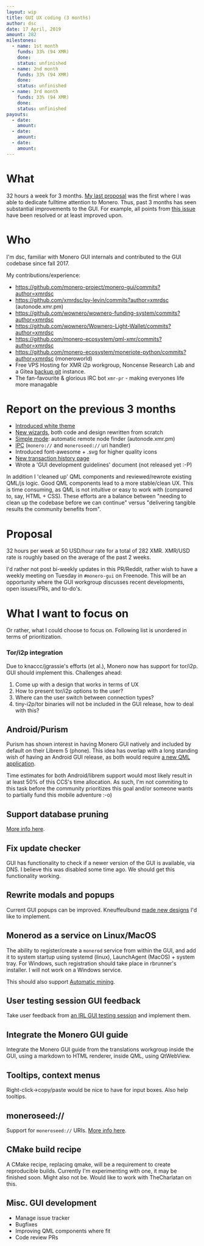 ```yaml
---
layout: wip
title: GUI UX coding (3 months)
author: dsc
date: 17 April, 2019
amount: 282
milestones:
  - name: 1st month
    funds: 33% (94 XMR)
    done:
    status: unfinished
  - name: 2nd month
    funds: 33% (94 XMR)
    done:
    status: unfinished
  - name: 3rd month
    funds: 33% (94 XMR)
    done:
    status: unfinished
payouts:
  - date:
    amount:
  - date:
    amount:
  - date:
    amount:
---
```


# What

32 hours a week for 3 months. [My last proposal](https://forum.getmonero.org/9/work-in-progress/90931/full-time-gui-coding) was the first where I was able to dedicate fulltime attention to Monero. Thus, past 3 months has seen substantial improvements to the GUI. For example, all points from [this issue](https://github.com/monero-project/monero-gui/issues/1568) have been resolved or at least improved upon.

# Who

I'm dsc, familiar with Monero GUI internals and contributed to the GUI codebase since fall 2017.

My contributions/experience:

- https://github.com/monero-project/monero-gui/commits?author=xmrdsc
- https://github.com/xmrdsc/py-levin/commits?author=xmrdsc (autonode.xmr.pm)
- https://github.com/wownero/wownero-funding-system/commits?author=xmrdsc
- https://github.com/wownero/Wownero-Light-Wallet/commits?author=xmrdsc
- https://github.com/monero-ecosystem/qml-xmr/commits?author=xmrdsc
- https://github.com/monero-ecosystem/moneriote-python/commits?author=xmrdsc (moneroworld)
- Free VPS Hosting for XMR i2p workgroup, Noncense Research Lab and a Gitea [backup git](https://git.xmr.pm) instance.
- The fan-favourite & glorious IRC bot `xmr-pr` - making everyones life more managable

# Report on the previous 3 months

- [Introduced white theme](https://github.com/monero-project/monero-gui/pull/2060)
- [New wizards](https://github.com/monero-project/monero-gui/pull/1909), both code and design rewritten from scratch
- [Simple mode](https://github.com/monero-project/monero-gui/pull/1909): automatic remote node finder (autonode.xmr.pm)
- [IPC](https://github.com/monero-project/monero-gui/pull/2029) (`monero://` and `moneroseed://` uri handler)
- Introduced font-awesome + .svg for higher quality icons
- [New transaction history page](https://github.com/monero-project/monero-gui/pull/2025)
- Wrote a 'GUI development guidelines' document (not released yet :-P)

In addition I 'cleaned up' QML components and reviewed/rewrote existing QML/js logic. Good QML components lead to a more stable/clean UX. This is time consuming, as QML is not intuitive or easy to work with (compared to, say, HTML + CSS). These efforts are a balance between "needing to clean up the codebase before we can continue" versus "delivering tangible results the community benefits from".

# Proposal

32 hours per week at 50 USD/hour rate for a total of 282 XMR. XMR/USD rate is roughly based on the average of the past 2 weeks. 

I'd rather not post bi-weekly updates in this PR/Reddit, rather wish to have a weekly meeting on Tuesday in `#monero-gui` on Freenode. This will be an opportunity where the GUI workgroup discusses recent developments, open issues/PRs, and to-do's.

# What I want to focus on

Or rather, what I could choose to focus on. Following list is unordered in terms of prioritization.

### Tor/i2p integration

Due to knaccc/jgrassie's efforts (et al.), Monero now has support for tor/i2p. GUI should implement this. Challenges ahead:

1. Come up with a design that works in terms of UX
  1. How to present tor/i2p options to the user?
  2. Where can the user switch between connection types?
2. tiny-i2p/tor binaries will not be included in the GUI release, how to deal with this?

## Android/Purism

Purism has shown interest in having Monero GUI natively and included by default on their Librem 5 (phone).  This idea has overlap with a long standing wish of having an Android GUI release, as both would require [a new QML application](https://github.com/monero-project/monero-gui/issues/2026). 

Time estimates for both Android/librem support would most likely result in at least 50% of this CCS's time allocation. As such, I'm not commiting to this task before the community prioritizes this goal and/or someone wants to partially fund this mobile adventure :-o)

## Support database pruning

[More info here](https://github.com/monero-project/monero-gui/issues/2087).

## Fix update checker

GUI has functionality to check if a newer version of the GUI is available, via DNS. I believe this was disabled some time ago. We should get this functionality working.

## Rewrite modals and popups

Current GUI popups can be improved. Kneuffeulbund [made new designs](https://i.imgur.com/ERxMW0S.png) I'd like to implement. 

## Monerod as a service on Linux/MacOS

The ability to register/create a `monerod` service from within the GUI, and add it to system startup using systemd (linux), LaunchAgent (MacOS) + system tray. For Windows, such registration should take place in rbrunner's installer. I will not work on a Windows service.

This should also support [Automatic mining](https://github.com/monero-project/monero-gui/issues/2046).

## User testing session GUI feedback

Take user feedback from [an IRL GUI testing session](https://github.com/monero-project/monero-gui/issues/2040) and implement them.

## Integrate the Monero GUI guide

Integrate the Monero GUI guide from the translations workgroup inside the GUI, using a markdown to HTML renderer, inside QML, using QtWebView. 

## Tooltips, context menus

Right-click->copy/paste would be nice to have for input boxes. Also help tooltips.

## moneroseed://

Support for `moneroseed://` URIs. [More info here](https://github.com/monero-project/monero-gui/issues/2023).

## CMake build recipe

A CMake recipe, replacing qmake, will be a requirement to create reproducible builds. Currently I'm experimenting with one, it may be finished soon. Might also not be. Would like to work with TheCharlatan on this.

## Misc. GUI development

- Manage issue tracker
- Bugfixes
- Improving QML components where fit
- Code review PRs
